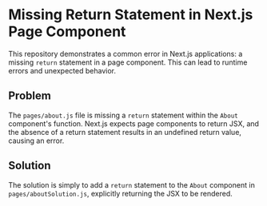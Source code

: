 # Missing Return Statement in Next.js Page Component

This repository demonstrates a common error in Next.js applications: a missing `return` statement in a page component.  This can lead to runtime errors and unexpected behavior.

## Problem

The `pages/about.js` file is missing a `return` statement within the `About` component's function.  Next.js expects page components to return JSX, and the absence of a return statement results in an undefined return value, causing an error.

## Solution

The solution is simply to add a `return` statement to the `About` component in `pages/aboutSolution.js`, explicitly returning the JSX to be rendered.